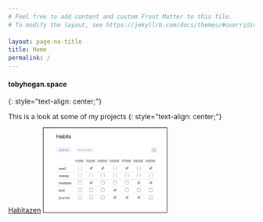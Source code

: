 ```yaml
---
# Feel free to add content and custom Front Matter to this file.
# To modify the layout, see https://jekyllrb.com/docs/themes/#overriding-theme-defaults

layout: page-no-title
title: Home
permalink: /
---
```


#### tobyhogan.space
{: style="text-align: center;"}

This is a look at some of my projects
{: style="text-align: center;"}

<div class="container" border="2px solid black" display="grid">
    <a href="" color="red">Habitazen</a>
    <img src="assets/habitazen.png" width="50%" border="1px solid black"/>
</div>




